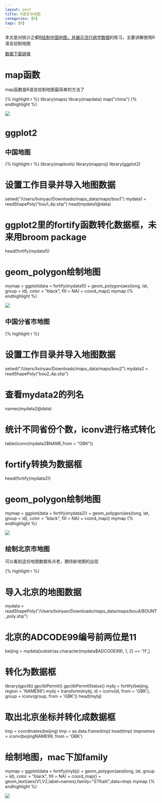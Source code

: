 ```yaml
---
layout: post
title: R语言与地图
categories: [R]
tags: [R]
---
```

本文是对统计之都[R绘制中国地图，并展示流行病学数据](http://cos.name/2014/08/r-maps-for-china/)的练习，主要讲解使用R语言绘制地图

[数据下载链接](https://github.com/lixinyao/lixinyao.github.io/blob/master/downloads/maps_data.7z)

# map函数

map函数是R语言绘制地图最简单的方法了

{% highlight r %}
library(maps)
library(mapdata)
map("china")
{% endhighlight %}

![](https://raw.githubusercontent.com/lixinyao/lixinyao.github.io/master/pictures/2016/map1.png)

# ggplot2

## 中国地图

{% highlight r %}
library(maptools)
library(mapproj)
library(ggplot2)
# 设置工作目录并导入地图数据
setwd("/Users/lixinyao/Downloads/maps_data/maps/bou1")
mydata1 = readShapePoly("bou1_4p.shp")
head(mydata1@data)
# ggplot2里的fortify函数转化数据框，未来用broom package
head(fortify(mydata1))
# geom_polygon绘制地图
mymap = ggplot(data = fortify(mydata1)) +
  geom_polygon(aes(long, lat, group = id), color = "black", fill = NA) +
  coord_map()
mymap
{% endhighlight %}

![](https://raw.githubusercontent.com/lixinyao/lixinyao.github.io/master/pictures/2016/map2.png)

## 中国分省市地图

{% highlight r %}
# 设置工作目录并导入地图数据
setwd("/Users/lixinyao/Downloads/maps_data/maps/bou2")
mydata2 = readShapePoly("bou2_4p.shp")
# 查看mydata2的列名
names(mydata2@data)
# 统计不同省份个数，iconv进行格式转化
table(iconv(mydata2$NAME,from = "GBK"))
# fortify转换为数据框
head(fortify(mydata2))
# geom_polygon绘制地图
mymap = ggplot(data = fortify(mydata2)) +
  geom_polygon(aes(long, lat, group = id), color = "black", fill = NA) +
  coord_map()
mymap
{% endhighlight %}

![](https://raw.githubusercontent.com/lixinyao/lixinyao.github.io/master/pictures/2016/map3.png)

## 绘制北京市地图

可以看到这份地图数据有点老，期待新地图的出现

{% highlight r %}
# 导入北京的地图数据
mydata = readShapePoly("/Users/lixinyao/Downloads/maps_data/maps/bou4/BOUNT_poly.shp")
# 北京的ADCODE99编号前两位是11
beijing = mydata[substr(as.character(mydata$ADCODE99), 1, 2) == '11',]
# 转化为数据框
library(gpclib)
gpclibPermit()
gpclibPermitStatus()
mybj = fortify(beijing, region = 'NAME99')
mybj = transform(mybj, id = iconv(id, from = 'GBK'), group = iconv(group, from = 'GBK'))
head(mybj)
# 取出北京坐标并转化成数据框
tmp = coordinates(beijing)
tmp = as.data.frame(tmp)
head(tmp)
tmp$names = iconv(beijing$NAME99, from = 'GBK')
# 绘制地图，mac下加family
mymap = ggplot(data = fortify(mybj)) +
  geom_polygon(aes(long, lat, group = id), color = "black", fill = NA) +
  coord_map() +
  geom_text(aes(V1,V2,label=names),family="STKaiti",data=tmp)
mymap
{% endhighlight %}

![](https://raw.githubusercontent.com/lixinyao/lixinyao.github.io/master/pictures/2016/map4.png)
